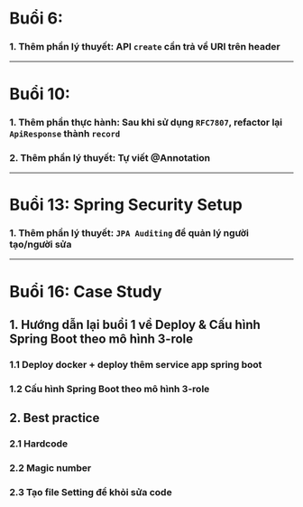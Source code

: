 # Buổi 6:

### 1. Thêm phần lý thuyết: API `create` cần trả về URI trên header

---

# Buổi 10:

### 1. Thêm phần thực hành: Sau khi sử dụng `RFC7807`, refactor lại `ApiResponse` thành `record`

### 2. Thêm phần lý thuyết: Tự viết @Annotation

---

# Buổi 13: Spring Security Setup

### 1. Thêm phần lý thuyết: `JPA Auditing` để quản lý người tạo/người sửa

---

# Buổi 16: Case Study

## 1. Hướng dẫn lại buổi 1 về Deploy & Cấu hình Spring Boot theo mô hình 3-role

### 1.1 Deploy docker + deploy thêm service app spring boot

### 1.2 Cấu hình Spring Boot theo mô hình 3-role

## 2. Best practice

### 2.1 Hardcode

### 2.2 Magic number

### 2.3 Tạo file Setting để khỏi sửa code

